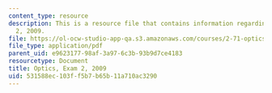 ```yaml
---
content_type: resource
description: This is a resource file that contains information regarding optics exam
  2, 2009.
file: https://ol-ocw-studio-app-qa.s3.amazonaws.com/courses/2-71-optics-spring-2014/531588ec103ff5b7b65b11a710ac3290_MIT2_71S14_s09_quiz2.pdf
file_type: application/pdf
parent_uid: e9623177-98af-3a97-6c3b-93b9d7ce4183
resourcetype: Document
title: Optics, Exam 2, 2009
uid: 531588ec-103f-f5b7-b65b-11a710ac3290
---
```

